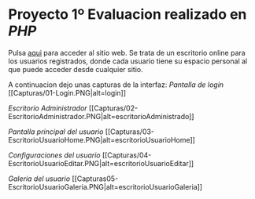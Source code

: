 # Proyecto 1º Evaluacion realizado en *PHP*

Pulsa [aqui](http://virtualboard.esy.es/View/accesoFormulario.php) para acceder al sitio web. Se trata de un escritorio online para los usuarios registrados, donde cada usuario tiene su espacio personal al que puede acceder desde cualquier sitio.

A continuacion dejo unas capturas de la interfaz:
*Pantalla de login*
[[Capturas/01-Login.PNG|alt=login]]

*Escritorio Administrador*
[[Capturas/02-EscritorioAdministrador.PNG|alt=escritorioAdministrado]]

*Pantalla principal del usuario*
[[Capturas/03-EscritorioUsuarioHome.PNG|alt=escritorioUsuarioHome]]

*Configuraciones del usuario*
[[Capturas/04-EscritorioUsuarioEditar.PNG|alt=escritorioUsuarioEditar]]

*Galeria del usuario*
[[Capturas05-EscritorioUsuarioGaleria.PNG|alt=escritorioUsuarioGaleria]]
